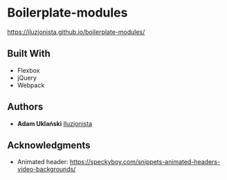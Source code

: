 # Boilerplate-modules

https://iluzjonista.github.io/boilerplate-modules/

## Built With

* Flexbox
* jQuery
* Webpack

## Authors

* **Adam Uklański** [Iluzjonista](https://github.com/iluzjonista)

## Acknowledgments

* Animated header: https://speckyboy.com/snippets-animated-headers-video-backgrounds/
